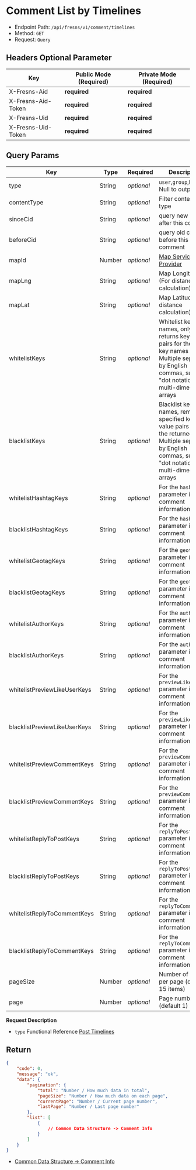 # Comment List by Timelines

- Endpoint Path: `/api/fresns/v1/comment/timelines`
- Method: `GET`
- Request: `Query`

## Headers Optional Parameter

| Key | Public Mode (Required) | Private Mode (Required) |
| --- | --- | --- |
| X-Fresns-Aid | **required** | **required** |
| X-Fresns-Aid-Token | **required** | **required** |
| X-Fresns-Uid | **required** | **required** |
| X-Fresns-Uid-Token | **required** | **required** |

## Query Params

| Key | Type | Required | Description |
| --- | --- | --- | --- |
| type | String | *optional* | `user`,`group`,`hashtag`, Null to output all |
| contentType | String | *optional* | Filter content by type |
| sinceCid | String | *optional* | query new content after this comment |
| beforeCid | String | *optional* | query old content before this comment |
| mapId | Number | *optional* | [Map Service Provider](../../reference/dictionary/maps.md) |
| mapLng | String | *optional* | Map Longitude (For distance calculation) |
| mapLat | String | *optional* | Map Latitude (For distance calculation) |
| whitelistKeys | String | *optional* | Whitelist key names, only returns key-value pairs for the given key names<br>Multiple separated by English commas, supports "dot notation" for multi-dimensional arrays |
| blacklistKeys | String | *optional* | Blacklist key names, removes specified key-value pairs from the returned data<br>Multiple separated by English commas, supports "dot notation" for multi-dimensional arrays |
| whitelistHashtagKeys | String | *optional* | For the `hashtags` parameter in the comment information |
| blacklistHashtagKeys | String | *optional* | For the `hashtags` parameter in the comment information |
| whitelistGeotagKeys | String | *optional* | For the `geotag` parameter in the comment information |
| blacklistGeotagKeys | String | *optional* | For the `geotag` parameter in the comment information |
| whitelistAuthorKeys | String | *optional* | For the `author` parameter in the comment information |
| blacklistAuthorKeys | String | *optional* | For the `author` parameter in the comment information |
| whitelistPreviewLikeUserKeys | String | *optional* | For the `previewLikeUsers` parameter in the comment information |
| blacklistPreviewLikeUserKeys | String | *optional* | For the `previewLikeUsers` parameter in the comment information |
| whitelistPreviewCommentKeys | String | *optional* | For the `previewComments` parameter in the comment information |
| blacklistPreviewCommentKeys | String | *optional* | For the `previewComments` parameter in the comment information |
| whitelistReplyToPostKeys | String | *optional* | For the `replyToPost` parameter in the comment information |
| blacklistReplyToPostKeys | String | *optional* | For the `replyToPost` parameter in the comment information |
| whitelistReplyToCommentKeys | String | *optional* | For the `replyToComment` parameter in the comment information |
| blacklistReplyToCommentKeys | String | *optional* | For the `replyToComment` parameter in the comment information |
| pageSize | Number | *optional* | Number of items per page (default 15 items) |
| page | Number | *optional* | Page number (default 1) |

**Request Description**

- `type` Functional Reference [Post Timelines](../post/timelines.md)

## Return

```json
{
    "code": 0,
    "message": "ok",
    "data": {
        "pagination": {
            "total": "Number / How much data in total",
            "pageSize": "Number / How much data on each page",
            "currentPage": "Number / Current page number",
            "lastPage": "Number / Last page number"
        },
        "list": [
            {
                // Common Data Structure -> Comment Info
            }
        ]
    }
}
```

- [Common Data Structure -> Comment Info](../../reference/data/comment.md)
